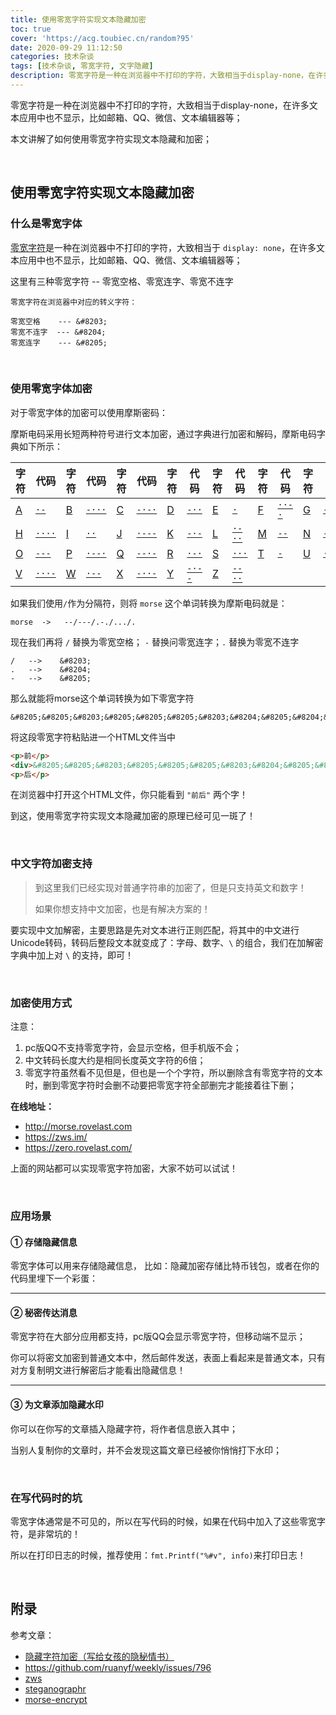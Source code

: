 ```yaml
---
title: 使用零宽字符实现文本隐藏加密
toc: true
cover: 'https://acg.toubiec.cn/random?95'
date: 2020-09-29 11:12:50
categories: 技术杂谈
tags: [技术杂谈, 零宽字符, 文字隐藏]
description: 零宽字符是一种在浏览器中不打印的字符，大致相当于display-none，在许多文本应用中也不显示，比如邮箱、QQ、微信、文本编辑器等；本文讲解了如何使用零宽字符实现文本隐藏和加密；
---
```


零宽字符是一种在浏览器中不打印的字符，大致相当于display-none，在许多文本应用中也不显示，比如邮箱、QQ、微信、文本编辑器等；

本文讲解了如何使用零宽字符实现文本隐藏和加密；

<br/>

<!--more-->

## 使用零宽字符实现文本隐藏加密

### **什么是零宽字体**

[零宽字符](https://link.zhihu.com/?target=https%3A//zh.wikipedia.org/wiki/%E9%9B%B6%E5%AE%BD%E7%A9%BA%E6%A0%BC)是一种在浏览器中不打印的字符，大致相当于 `display: none`，在许多文本应用中也不显示，比如邮箱、QQ、微信、文本编辑器等；

这里有三种零宽字符 -- 零宽空格、零宽连字、零宽不连字

```
零宽字符在浏览器中对应的转义字符：

零宽空格    --- &#8203;  
零宽不连字  --- &#8204;
零宽连字    --- &#8205;
```

<BR/>

### **使用零宽字体加密**

对于零宽字体的加密可以使用摩斯密码：

摩斯电码采用长短两种符号进行文本加密，通过字典进行加密和解码，摩斯电码字典如下所示：

| 字符                                 | 代码                                                         | 字符                                 | 代码                                                         | 字符                                 | 代码                                                         | 字符                                 | 代码                                                         | 字符                                 | 代码                                                         | 字符                                 | 代码                                                         | 字符                                 | 代码                                                         |
| ------------------------------------ | ------------------------------------------------------------ | ------------------------------------ | ------------------------------------------------------------ | ------------------------------------ | ------------------------------------------------------------ | ------------------------------------ | ------------------------------------------------------------ | ------------------------------------ | ------------------------------------------------------------ | ------------------------------------ | ------------------------------------------------------------ | ------------------------------------ | ------------------------------------------------------------ |
| [A](https://zh.wikipedia.org/wiki/A) | [`·-`](https://upload.wikimedia.org/wikipedia/commons/f/f3/A_morse_code.ogg) | [B](https://zh.wikipedia.org/wiki/B) | [`-···`](https://upload.wikimedia.org/wikipedia/commons/b/b1/B_morse_code.ogg) | [C](https://zh.wikipedia.org/wiki/C) | [`-·-·`](https://upload.wikimedia.org/wikipedia/commons/2/25/C_morse_code.ogg) | [D](https://zh.wikipedia.org/wiki/D) | [`-··`](https://upload.wikimedia.org/wikipedia/commons/9/92/D_morse_code.ogg) | [E](https://zh.wikipedia.org/wiki/E) | [`·`](https://upload.wikimedia.org/wikipedia/commons/e/e7/E_morse_code.ogg) | [F](https://zh.wikipedia.org/wiki/F) | [`··-·`](https://upload.wikimedia.org/wikipedia/commons/6/63/F_morse_code.ogg) | [G](https://zh.wikipedia.org/wiki/G) | [`--·`](https://upload.wikimedia.org/wikipedia/commons/7/72/G_morse_code.ogg) |
| [H](https://zh.wikipedia.org/wiki/H) | [`····`](https://upload.wikimedia.org/wikipedia/commons/9/93/H_morse_code.ogg) | [I](https://zh.wikipedia.org/wiki/I) | [`··`](https://upload.wikimedia.org/wikipedia/commons/d/d9/I_morse_code.ogg) | [J](https://zh.wikipedia.org/wiki/J) | [`·---`](https://upload.wikimedia.org/wikipedia/commons/9/9e/J_morse_code.ogg) | [K](https://zh.wikipedia.org/wiki/K) | [`-·-`](https://upload.wikimedia.org/wikipedia/commons/6/6a/K_morse_code.ogg) | [L](https://zh.wikipedia.org/wiki/L) | [`·-··`](https://upload.wikimedia.org/wikipedia/commons/a/a8/L_morse_code.ogg) | [M](https://zh.wikipedia.org/wiki/M) | [`--`](https://upload.wikimedia.org/wikipedia/commons/9/97/M_morse_code.ogg) | [N](https://zh.wikipedia.org/wiki/N) | [`-·`](https://upload.wikimedia.org/wikipedia/commons/5/5a/N_morse_code.ogg) |
| [O](https://zh.wikipedia.org/wiki/O) | [`---`](https://upload.wikimedia.org/wikipedia/commons/4/41/O_morse_code.ogg) | [P](https://zh.wikipedia.org/wiki/P) | [`·--·`](https://upload.wikimedia.org/wikipedia/commons/c/c6/P_morse_code.ogg) | [Q](https://zh.wikipedia.org/wiki/Q) | [`--·-`](https://upload.wikimedia.org/wikipedia/commons/f/f0/Q_morse_code.ogg) | [R](https://zh.wikipedia.org/wiki/R) | [`·-·`](https://upload.wikimedia.org/wikipedia/commons/e/ea/R_morse_code.ogg) | [S](https://zh.wikipedia.org/wiki/S) | [`···`](https://upload.wikimedia.org/wikipedia/commons/d/d8/S_morse_code.ogg) | [T](https://zh.wikipedia.org/wiki/T) | [`-`](https://upload.wikimedia.org/wikipedia/commons/b/ba/T_morse_code.ogg) | [U](https://zh.wikipedia.org/wiki/U) | [`··-`](https://upload.wikimedia.org/wikipedia/commons/3/34/U_morse_code.ogg) |
| [V](https://zh.wikipedia.org/wiki/V) | [`···-`](https://upload.wikimedia.org/wikipedia/commons/3/37/V_morse_code.ogg) | [W](https://zh.wikipedia.org/wiki/W) | [`·--`](https://upload.wikimedia.org/wikipedia/commons/6/68/W_morse_code.ogg) | [X](https://zh.wikipedia.org/wiki/X) | [`-··-`](https://upload.wikimedia.org/wikipedia/commons/b/be/X_morse_code.ogg) | [Y](https://zh.wikipedia.org/wiki/Y) | [`-·--`](https://upload.wikimedia.org/wikipedia/commons/5/5d/Y_morse_code.ogg) | [Z](https://zh.wikipedia.org/wiki/Z) | [`--··`](https://upload.wikimedia.org/wikipedia/commons/7/7a/Z_morse_code.ogg) |                                      |                                                              |                                      |                                                              |

如果我们使用`/`作为分隔符，则将 `morse` 这个单词转换为摩斯电码就是：

```
morse  ->   --/---/.-./.../.
```

现在我们再将 `/` 替换为零宽空格； `-` 替换问零宽连字；`.` 替换为零宽不连字

```
/   -->    &#8203;
.   -->    &#8204;
-   -->    &#8205;
```

那么就能将morse这个单词转换为如下零宽字符

```
&#8205;&#8205;&#8203;&#8205;&#8205;&#8205;&#8203;&#8204;&#8205;&#8204;&#8203;&#8204;&#8204;&#8204;&#8203;&#8204;
```

将这段零宽字符粘贴进一个HTML文件当中

```html
<p>前</p>
<div>&#8205;&#8205;&#8203;&#8205;&#8205;&#8205;&#8203;&#8204;&#8205;&#8204;&#8203;&#8204;&#8204;&#8204;&#8203;&#8204;</div>
<p>后</p>
```

在浏览器中打开这个HTML文件，你只能看到 `"前后"` 两个字！

到这，使用零宽字符实现文本隐藏加密的原理已经可见一斑了！

<BR/>

### **中文字符加密支持**

>   到这里我们已经实现对普通字符串的加密了，但是只支持英文和数字！
>
>   如果你想支持中文加密，也是有解决方案的！

要实现中文加解密，主要思路是先对文本进行正则匹配，将其中的中文进行Unicode转码，转码后整段文本就变成了：字母、数字、`\` 的组合，我们在加解密字典中加上对 `\` 的支持，即可！

<br/>

### **加密使用方式**

注意：

1.  pc版QQ不支持零宽字符，会显示空格，但手机版不会；
2.  中文转码长度大约是相同长度英文字符的6倍；
3.  零宽字符虽然看不见但是，但也是一个个字符，所以删除含有零宽字符的文本时，删到零宽字符时会删不动要把零宽字符全部删完才能接着往下删；

**在线地址：**

-   http://morse.rovelast.com
-   https://zws.im/
-   https://zero.rovelast.com/

上面的网站都可以实现零宽字符加密，大家不妨可以试试！

<br/>

### **应用场景**

#### **① 存储隐藏信息**

零宽字体可以用来存储隐藏信息， 比如：隐藏加密存储比特币钱包，或者在你的代码里埋下一个彩蛋：

****

#### **② 秘密传达消息**

零宽字符在大部分应用都支持，pc版QQ会显示零宽字符，但移动端不显示；

你可以将密文加密到普通文本中，然后邮件发送，表面上看起来是普通文本，只有对方复制明文进行解密后才能看出隐藏信息！

****

#### **③ 为文章添加隐藏水印**

你可以在你写的文章插入隐藏字符，将作者信息嵌入其中；

当别人复制你的文章时，并不会发现这篇文章已经被你悄悄打下水印；

<br/>

### **在写代码时的坑**

零宽字体通常是不可见的，所以在写代码的时候，如果在代码中加入了这些零宽字符，是非常坑的！

所以在打印日志的时候，推荐使用：`fmt.Printf("%#v", info)`来打印日志！

<br/>

## 附录

参考文章：

-   [隐藏字符加密（写给女孩的隐秘情书）](https://zhuanlan.zhihu.com/p/75992161)
-   https://github.com/ruanyf/weekly/issues/796
-   [zws](https://github.com/zws-im/zws)
-   [steganographr](https://github.com/neatnik/steganographr)
-   [morse-encrypt](https://github.com/rover95/morse-encrypt)

<br/>